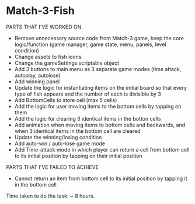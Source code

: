 # Match-3-Fish

PARTS THAT I'VE WORKED ON
- Remove unnecessary source code from Match-3 game, keep the core logic/function (game manager, game state, menu, panels, level condition)
- Change assets to fish icons
- Change the gameSettings scriptable object
- Add 3 buttons to main menu as 3 separate game modes (time attack, autoplay, autolose)
- Add winning panel
- Update the logic for instantiating items on the initial board so that every type of fish appears and the number of each is divisible by 3
- Add BottomCells to store cell (max 5 cells)
- Add the logic for user moving items to the bottom cells by tapping on them
- Add the logic for clearing 3 identical items in the botton cells
- Add animation when moving items to bottom cells and backwards, and when 3 identical items in the bottom cell are cleared
- Update the winning/losing condition
- Add auto-win / auto-lose game mode
- Add Time-attack mode in which player can return a cell from bottom cell to its initial position by tapping on their initial position

PARTS THAT I'VE FAILED TO ACHIEVE
- Cannot return an item from bottom cell to its initial position by tapping it in the bottom cell

Time taken to do the task: ~ 8 hours.
